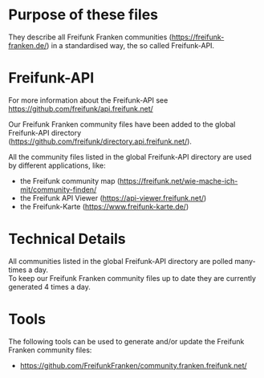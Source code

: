 Purpose of these files
======================
They describe all Freifunk Franken communities (https://freifunk-franken.de/) in a standardised way, the so called Freifunk-API.

Freifunk-API
============
For more information about the Freifunk-API see https://github.com/freifunk/api.freifunk.net/

Our Freifunk Franken community files have been added to the global Freifunk-API directory (https://github.com/freifunk/directory.api.freifunk.net/).

All the community files listed in the global Freifunk-API directory are used by different applications, like:

* the Freifunk community map (https://freifunk.net/wie-mache-ich-mit/community-finden/
* the Freifunk API Viewer (https://api-viewer.freifunk.net/)
* the Freifunk-Karte (https://www.freifunk-karte.de/)

Technical Details
=================
All communities listed in the global Freifunk-API directory are polled many-times a day.  
To keep our Freifunk Franken community files up to date they are currently generated 4 times a day.

Tools
=====
The following tools can be used to generate and/or update the Freifunk Franken community files:
* https://github.com/FreifunkFranken/community.franken.freifunk.net/
